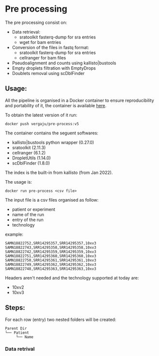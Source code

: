 # Pre processing

The pre processing consist on:
- Data retrieval:
    - sratoolkit fasterq-dump for sra entries
    - wget for bam entries
- Conversion of the files in fastq format:
    - sratoolkit fasterq-dump for sra entries
    - cellranger for bam files
- Pseudoalignment and counts using kallisto|bustools
- Empty droplets filtration with EmptyDrops
- Doublets removal using scDblFinder

## Usage: 

All the pipeline is organised in a Docker container to ensure reproducibility and portability of it, the container is available [here](https://hub.docker.com/repository/docker/vergaju/pre-process).

To obtain the latest version of it run:
```
docker push vergaju/pre-process:v5
```

The container contains the seguent softwares:
- kallisto|bustools python wrapper (0.27.0)
- sratoolkit (2.11.3)
- cellranger (6.1.2)
- DropletUtils (1.14.0)
- scDblFinder (1.8.0)

The index is the built-in from kallisto (from Jan 2022).

The usage is:
```
docker run pre-process <csv file>
```

The input file is a csv files organised as follow:
- patient or experiment
- name of the run
- entry of the run
- technology

example:

```
SAMN18822752,SRR14295357,SRR14295357,10xv3
SAMN18822743,SRR14295358,SRR14295358,10xv3
SAMN18822742,SRR14295359,SRR14295359,10xv3
SAMN18822751,SRR14295360,SRR14295360,10xv3
SAMN18822750,SRR14295361,SRR14295361,10xv3
SAMN18822749,SRR14295362,SRR14295362,10xv3
SAMN18822748,SRR14295363,SRR14295363,10xv3
```

Headers aren't needed and the technology supported at today are:
- 10xv2
- 10xv3

## Steps:

For each row (entry) two nested folders will be created:
```
Parent Dir
└── Patient
     └── Name
```

### Data retrival
